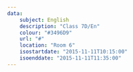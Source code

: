 ```yaml
---
data:
    subject: English
    description: "Class 7D/En"
    colour: "#3496D9"
    url: "#"
    location: "Room 6"
    isostartdate: "2015-11-11T10:15:00"
    isoenddate: "2015-11-11T11:35:00"
---
```

